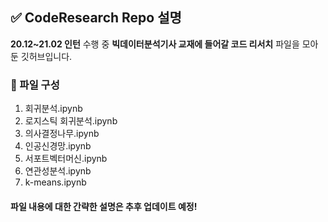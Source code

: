## ✅ CodeResearch Repo 설명
**20.12~21.02 인턴** 수행 중 **빅데이터분석기사 교재에 들어갈 코드 리서치** 파일을 모아 둔 깃허브입니다.

### 📍 파일 구성
1. 회귀분석.ipynb
3. 로지스틱 회귀분석.ipynb
4. 의사결정나무.ipynb
5. 인공신경망.ipynb
6. 서포트벡터머신.ipynb
7. 연관성분석.ipynb
8. k-means.ipynb

#### 파일 내용에 대한 간략한 설명은 추후 업데이트 예정!

